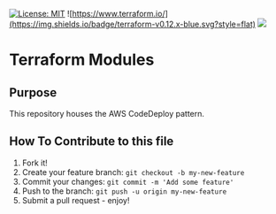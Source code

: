 [![License: MIT](https://img.shields.io/badge/License-MIT-yellow.svg)](https://opensource.org/licenses/MIT)
![https://www.terraform.io/](https://img.shields.io/badge/terraform-v0.12.x-blue.svg?style=flat)
![](https://img.shields.io/maintenance/yes/2020.svg)

# Terraform Modules

## Purpose

This repository houses the AWS CodeDeploy pattern.

## How To Contribute to this file

1. Fork it!
2. Create your feature branch: `git checkout -b my-new-feature`
3. Commit your changes: `git commit -m 'Add some feature'`
4. Push to the branch: `git push -u origin my-new-feature`
5. Submit a pull request - enjoy!
